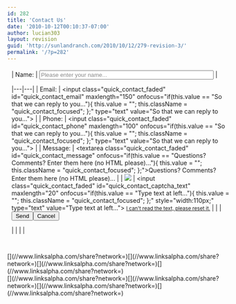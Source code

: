 ```yaml
---
id: 282
title: 'Contact Us'
date: '2010-10-12T00:10:37-07:00'
author: lucian303
layout: revision
guid: 'http://sunlandranch.com/2010/10/12/279-revision-3/'
permalink: '/?p=282'
---
```


<style>#quick_contact_form{ width:100%; padding:5px 10px 15px 10px; position:relative; } #quick_contact_form th,#quick_contact_form td{ vertical-align:top; } #quick_contact_form th{ text-align:right; padding-right:5px; font-weight:bold; width:25%; } #quick_contact_form td{ text-align:left; width:75%; } #quick_contact_form input{ width:80%; } #quick_contact_form textarea{ width:95%; height:75px; } #quick_contact_submit,#quick_contact_cancel{ width:50px; } .quick_contact_message{ color:#009900; } .quick_contact_error{ color:#FF0000; } .quick_contact_faded{ color:#888888; } .quick_contact_focused{ color:#000000; } </style></head><body><form id="quick_contact_form">| Name: | <input class="quick_contact_faded" id="quick_contact_name" maxlength="100" onfocus="if(this.value == "Please enter your name..."){ this.value = ""; this.className = "quick_contact_focused"; }" type="text" value="Please enter your name..."></input> |
|---|---|
| Email: | <input class="quick_contact_faded" id="quick_contact_email" maxlength="150" onfocus="if(this.value == "So that we can reply to you..."){ this.value = ""; this.className = "quick_contact_focused"; };" type="text" value="So that we can reply to you..."></input> |
| Phone: | <input class="quick_contact_faded" id="quick_contact_phone" maxlength="100" onfocus="if(this.value == "So that we can reply to you..."){ this.value = ""; this.className = "quick_contact_focused"; };" type="text" value="So that we can reply to you..."></input> |
| Message: | <textarea class="quick_contact_faded" id="quick_contact_message" onfocus="if(this.value == "Questions? Comments? Enter them here (no HTML please)..."){ this.value = ""; this.className = "quick_contact_focused"; };">Questions? Comments? Enter them here (no HTML please)...</textarea> |
| ![](?quick_contact_action=get_captcha) | <input class="quick_contact_faded" id="quick_contact_captcha_text" maxlength="20" onfocus="if(this.value == "Type text at left..."){ this.value = ""; this.className = "quick_contact_focused"; };" style="width:110px;" type="text" value="Type text at left..."></input> <small>[I can't read the text, please reset it.](javascript:quick_contact_reset_captcha();)</small> |
|  | <input id="quick_contact_submit" onclick="quick_contact_send(); return false;" style="width:50px;" type="submit" value="Send"></input><input id="quick_contact_cancel" onclick="quick_contact_reset_form();" style="width:60px;" type="button" value="Cancel"></input><div id="quick_contact_submit_message"> </div> |
|  |  |

</form><div class="linksalpha_container linksalpha_app_3" data-counters="1" data-size="regular" data-style="square" data-title="Contact Us" data-url="https://www.sunlandranch.com/?p=282">[](//www.linksalpha.com/share?network=)[](//www.linksalpha.com/share?network=)[](//www.linksalpha.com/share?network=)[](//www.linksalpha.com/share?network=)</div><div class="linksalpha_container linksalpha_app_7" data-position="" data-title="Contact Us" data-url="https://www.sunlandranch.com/?p=282">[](//www.linksalpha.com/share?network=)[](//www.linksalpha.com/share?network=)[](//www.linksalpha.com/share?network=)[](//www.linksalpha.com/share?network=)</div>